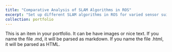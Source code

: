```yaml
---
title: "Comparative Analysis of SLAM Algorithms in ROS"
excerpt: "Set up different SLAM algorithms in ROS for varied sensor suites through testing with Benchmark  datasets  and  Simulated  Data  generated  through CARLA simulation. <br/><img src='/images/slam_pic_adobespark.png'>"
collection: portfolio
---
```


This is an item in your portfolio. It can be have images or nice text. If you name the file .md, it will be parsed as markdown. If you name the file .html, it will be parsed as HTML. 
